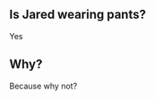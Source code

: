 ## Is Jared wearing pants?
Yes

## Why?
Because why not?

<!-- ## Why?
He's got to have some semblance of getting ready for the day. -->
